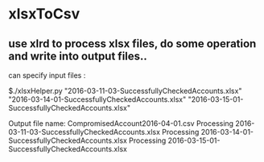 # xlsxToCsv


## use xlrd to process xlsx files, do some operation and write into output files..

can specify input files :


$./xlsxHelper.py "2016-03-11-03-SuccessfullyCheckedAccounts.xlsx" "2016-03-14-01-SuccessfullyCheckedAccounts.xlsx" "2016-03-15-01-SuccessfullyCheckedAccounts.xlsx"


Output file name: CompromisedAccount2016-04-01.csv
Processing 2016-03-11-03-SuccessfullyCheckedAccounts.xlsx
Processing 2016-03-14-01-SuccessfullyCheckedAccounts.xlsx
Processing 2016-03-15-01-SuccessfullyCheckedAccounts.xlsx
